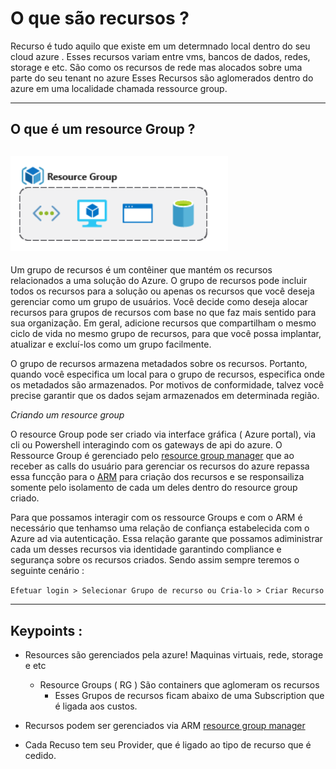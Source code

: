 # O que são recursos ?

Recurso é tudo aquilo que existe em um determnado local dentro do seu cloud azure . Esses recursos variam entre vms, bancos de dados, redes, storage e etc. São como os recursos de rede mas alocados sobre uma parte do seu tenant no azure
Esses Recursos são aglomerados dentro do azure em uma localidade chamada ressource group.

----

## O que é um resource Group ?

![Resource Group](img/image-32.png)
</br>
----

Um grupo de recursos é um contêiner que mantém os recursos relacionados a uma solução do Azure. O grupo de recursos pode incluir todos os recursos para a solução ou apenas os recursos que você deseja gerenciar como um grupo de usuários. 
Você decide como deseja alocar recursos para grupos de recursos com base no que faz mais sentido para sua organização. 
Em geral, adicione recursos que compartilham o mesmo ciclo de vida no mesmo grupo de recursos, para que você possa implantar, atualizar e excluí-los como um grupo facilmente.

O grupo de recursos armazena metadados sobre os recursos. 
Portanto, quando você especifica um local para o grupo de recursos, especifica onde os metadados são armazenados. Por motivos de conformidade, talvez você precise garantir que os dados sejam armazenados em determinada região.

*Criando um resource group*

O resource Group pode ser criado via interface gráfica ( Azure portal), via cli ou Powershell interagindo com os gateways de api do azure.
O Ressource Group é gerenciado pelo [resource group manager](https://docs.microsoft.com/en-us/azure/azure-resource-manager/management/overview) que ao receber as calls do usuário para gerenciar os recursos do azure repassa essa funcção para o [ARM](https://www.google.com/search?client=firefox-b-d&q=azure+arm) para criação dos recursos e se responsailiza somente pelo isolamento de cada um deles dentro do resource group criado.

Para que possamos interagir com os ressource Groups e com o ARM é necessário que tenhamso uma relação de confiança estabelecida com o Azure ad via autenticação. Essa relação garante que possamos adiministrar cada um desses recursos via identidade garantindo compliance e segurança sobre os recursos criados. Sendo assim sempre teremos o seguinte cenário :

```Efetuar login > Selecionar Grupo de recurso ou Cria-lo > Criar Recurso ```

----

## Keypoints :
 - Resources são gerenciados pela azure! Maquinas virtuais, rede, storage e etc
   - Resource Groups ( RG ) São containers que aglomeram os recursos
     - Esses Grupos de recursos ficam abaixo de uma Subscription que é ligada aos custos.

- Recursos podem ser gerenciados via ARM [resource group manager](https://docs.microsoft.com/en-us/azure/azure-resource-manager/management/overview)
- Cada Recuso tem seu Provider, que é ligado ao tipo de recurso que é cedido.

